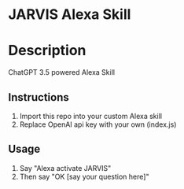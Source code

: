 # JARVIS Alexa Skill

# Description
ChatGPT 3.5 powered Alexa Skill

## Instructions
1. Import this repo into your custom Alexa skill
2. Replace OpenAI api key with your own (index.js)

## Usage
1. Say "Alexa activate JARVIS"
2. Then say "OK [say your question here]"

